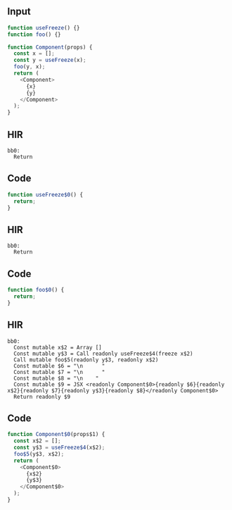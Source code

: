
## Input

```javascript
function useFreeze() {}
function foo() {}

function Component(props) {
  const x = [];
  const y = useFreeze(x);
  foo(y, x);
  return (
    <Component>
      {x}
      {y}
    </Component>
  );
}

```

## HIR

```
bb0:
  Return
```

## Code

```javascript
function useFreeze$0() {
  return;
}

```
## HIR

```
bb0:
  Return
```

## Code

```javascript
function foo$0() {
  return;
}

```
## HIR

```
bb0:
  Const mutable x$2 = Array []
  Const mutable y$3 = Call readonly useFreeze$4(freeze x$2)
  Call mutable foo$5(readonly y$3, readonly x$2)
  Const mutable $6 = "\n      "
  Const mutable $7 = "\n      "
  Const mutable $8 = "\n    "
  Const mutable $9 = JSX <readonly Component$0>{readonly $6}{readonly x$2}{readonly $7}{readonly y$3}{readonly $8}</readonly Component$0>
  Return readonly $9
```

## Code

```javascript
function Component$0(props$1) {
  const x$2 = [];
  const y$3 = useFreeze$4(x$2);
  foo$5(y$3, x$2);
  return (
    <Component$0>
      {x$2}
      {y$3}
    </Component$0>
  );
}

```
      
